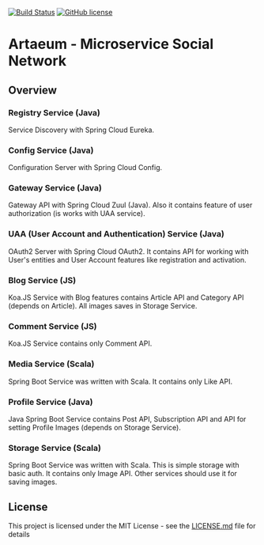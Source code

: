 [![Build Status](https://travis-ci.org/EgorRepnikov/artaeum.svg?branch=master)](https://travis-ci.org/EgorRepnikov/artaeum)
[![GitHub license](https://img.shields.io/github/license/mashape/apistatus.svg)](https://github.com/EgorRepnikov/arteaum.com/blob/master/LICENCE)
# Artaeum - Microservice Social Network

## Overview
### Registry Service (Java)
Service Discovery with Spring Cloud Eureka.

### Config Service (Java)
Configuration Server with Spring Cloud Config.

### Gateway Service (Java)
Gateway API with Spring Cloud Zuul (Java). Also it contains feature of user authorization (is works with UAA service).

### UAA (User Account and Authentication) Service (Java)
OAuth2 Server with Spring Cloud OAuth2. It contains API for working with User's entities and User Account features like registration and activation.

### Blog Service (JS)
Koa.JS Service with Blog features contains Article API and Category API (depends on Article). All images saves in Storage Service.

### Comment Service (JS)
Koa.JS Service contains only Comment API.

### Media Service (Scala)
Spring Boot Service was written with Scala. It contains only Like API.

### Profile Service (Java)
Java Spring Boot Service contains Post API, Subscription API and API for setting Profile Images (depends on Storage Service).

### Storage Service (Scala)
Spring Boot Service was written with Scala. This is simple storage with basic auth. It contains only Image API. Other services should use it for saving images.

## License
This project is licensed under the MIT License - see the [LICENSE.md](LICENSE.md) file for details
